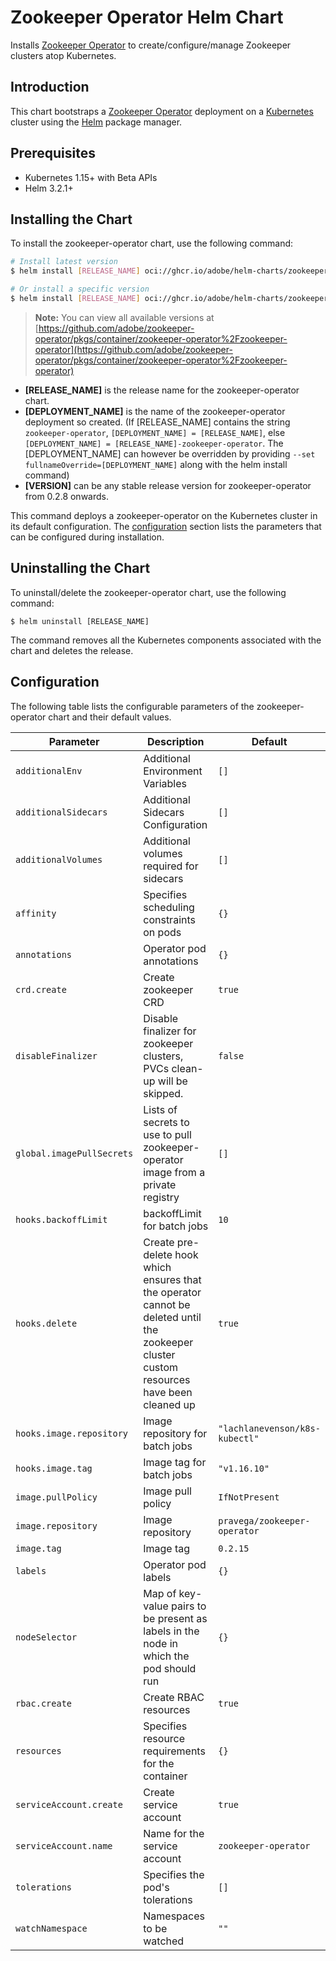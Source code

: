 # Zookeeper Operator Helm Chart

Installs [Zookeeper Operator](https://github.com/pravega/zookeeper-operator) to create/configure/manage Zookeeper clusters atop Kubernetes.

## Introduction

This chart bootstraps a [Zookeeper Operator](https://github.com/pravega/zookeeper-operator) deployment on a [Kubernetes](http://kubernetes.io) cluster using the [Helm](https://helm.sh) package manager.

## Prerequisites
  - Kubernetes 1.15+ with Beta APIs
  - Helm 3.2.1+

## Installing the Chart

To install the zookeeper-operator chart, use the following command:

```bash
# Install latest version
$ helm install [RELEASE_NAME] oci://ghcr.io/adobe/helm-charts/zookeeper-operator

# Or install a specific version
$ helm install [RELEASE_NAME] oci://ghcr.io/adobe/helm-charts/zookeeper-operator --version=[VERSION]
```

> **Note:** You can view all available versions at [https://github.com/adobe/zookeeper-operator/pkgs/container/zookeeper-operator%2Fzookeeper-operator](https://github.com/adobe/zookeeper-operator/pkgs/container/zookeeper-operator%2Fzookeeper-operator)
- **[RELEASE_NAME]** is the release name for the zookeeper-operator chart.
- **[DEPLOYMENT_NAME]** is the name of the zookeeper-operator deployment so created. (If [RELEASE_NAME] contains the string `zookeeper-operator`, `[DEPLOYMENT_NAME] = [RELEASE_NAME]`, else `[DEPLOYMENT_NAME] = [RELEASE_NAME]-zookeeper-operator`. The [DEPLOYMENT_NAME] can however be overridden by providing `--set fullnameOverride=[DEPLOYMENT_NAME]` along with the helm install command)
- **[VERSION]** can be any stable release version for zookeeper-operator from 0.2.8 onwards.

This command deploys a zookeeper-operator on the Kubernetes cluster in its default configuration. The [configuration](#configuration) section lists the parameters that can be configured during installation.

## Uninstalling the Chart

To uninstall/delete the zookeeper-operator chart, use the following command:

```
$ helm uninstall [RELEASE_NAME]
```

The command removes all the Kubernetes components associated with the chart and deletes the release.

## Configuration

The following table lists the configurable parameters of the zookeeper-operator chart and their default values.

| Parameter | Description | Default |
| ----- | ----------- | ------ |
| `additionalEnv` | Additional Environment Variables | `[]` |
| `additionalSidecars` | Additional Sidecars Configuration | `[]` |
| `additionalVolumes` | Additional volumes required for sidecars | `[]` |
| `affinity` | Specifies scheduling constraints on pods | `{}` |
| `annotations` | Operator pod annotations | `{}` |
| `crd.create` | Create zookeeper CRD | `true` |
| `disableFinalizer` | Disable finalizer for zookeeper clusters, PVCs clean-up will be skipped.| `false` |
| `global.imagePullSecrets` | Lists of secrets to use to pull zookeeper-operator image from a private registry | `[]` |
| `hooks.backoffLimit` | backoffLimit for batch jobs | `10` |
| `hooks.delete` | Create pre-delete hook which ensures that the operator cannot be deleted until the zookeeper cluster custom resources have been cleaned up | `true` |
| `hooks.image.repository` | Image repository for batch jobs | `"lachlanevenson/k8s-kubectl"` |
| `hooks.image.tag` | Image tag for batch jobs | `"v1.16.10"` |
| `image.pullPolicy` | Image pull policy | `IfNotPresent` |
| `image.repository` | Image repository | `pravega/zookeeper-operator` |
| `image.tag` | Image tag | `0.2.15` |
| `labels` | Operator pod labels | `{}` |
| `nodeSelector` | Map of key-value pairs to be present as labels in the node in which the pod should run | `{}` |
| `rbac.create` | Create RBAC resources | `true` |
| `resources` | Specifies resource requirements for the container | `{}` |
| `serviceAccount.create` | Create service account | `true` |
| `serviceAccount.name` | Name for the service account | `zookeeper-operator` |
| `tolerations` | Specifies the pod's tolerations | `[]` |
| `watchNamespace` | Namespaces to be watched  | `""` |
